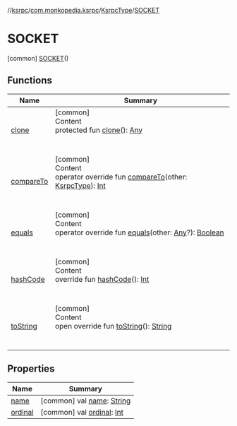 //[ksrpc](../../../index.md)/[com.monkopedia.ksrpc](../../index.md)/[KsrpcType](../index.md)/[SOCKET](index.md)



# SOCKET  
 [common] [SOCKET](index.md)()  
   


## Functions  
  
|  Name|  Summary| 
|---|---|
| <a name="kotlin/Enum/clone/#/PointingToDeclaration/"></a>[clone](../-l-o-c-a-l/index.md#%5Bkotlin%2FEnum%2Fclone%2F%23%2FPointingToDeclaration%2F%5D%2FFunctions%2F-909481617)| <a name="kotlin/Enum/clone/#/PointingToDeclaration/"></a>[common]  <br>Content  <br>protected fun [clone](../-l-o-c-a-l/index.md#%5Bkotlin%2FEnum%2Fclone%2F%23%2FPointingToDeclaration%2F%5D%2FFunctions%2F-909481617)(): [Any](https://kotlinlang.org/api/latest/jvm/stdlib/kotlin/-any/index.html)  <br><br><br>
| <a name="kotlin/Enum/compareTo/#com.monkopedia.ksrpc.KsrpcType/PointingToDeclaration/"></a>[compareTo](../-l-o-c-a-l/index.md#%5Bkotlin%2FEnum%2FcompareTo%2F%23com.monkopedia.ksrpc.KsrpcType%2FPointingToDeclaration%2F%5D%2FFunctions%2F-909481617)| <a name="kotlin/Enum/compareTo/#com.monkopedia.ksrpc.KsrpcType/PointingToDeclaration/"></a>[common]  <br>Content  <br>operator override fun [compareTo](../-l-o-c-a-l/index.md#%5Bkotlin%2FEnum%2FcompareTo%2F%23com.monkopedia.ksrpc.KsrpcType%2FPointingToDeclaration%2F%5D%2FFunctions%2F-909481617)(other: [KsrpcType](../index.md)): [Int](https://kotlinlang.org/api/latest/jvm/stdlib/kotlin/-int/index.html)  <br><br><br>
| <a name="kotlin/Enum/equals/#kotlin.Any?/PointingToDeclaration/"></a>[equals](../-l-o-c-a-l/index.md#%5Bkotlin%2FEnum%2Fequals%2F%23kotlin.Any%3F%2FPointingToDeclaration%2F%5D%2FFunctions%2F-909481617)| <a name="kotlin/Enum/equals/#kotlin.Any?/PointingToDeclaration/"></a>[common]  <br>Content  <br>operator override fun [equals](../-l-o-c-a-l/index.md#%5Bkotlin%2FEnum%2Fequals%2F%23kotlin.Any%3F%2FPointingToDeclaration%2F%5D%2FFunctions%2F-909481617)(other: [Any](https://kotlinlang.org/api/latest/jvm/stdlib/kotlin/-any/index.html)?): [Boolean](https://kotlinlang.org/api/latest/jvm/stdlib/kotlin/-boolean/index.html)  <br><br><br>
| <a name="kotlin/Enum/hashCode/#/PointingToDeclaration/"></a>[hashCode](../-l-o-c-a-l/index.md#%5Bkotlin%2FEnum%2FhashCode%2F%23%2FPointingToDeclaration%2F%5D%2FFunctions%2F-909481617)| <a name="kotlin/Enum/hashCode/#/PointingToDeclaration/"></a>[common]  <br>Content  <br>override fun [hashCode](../-l-o-c-a-l/index.md#%5Bkotlin%2FEnum%2FhashCode%2F%23%2FPointingToDeclaration%2F%5D%2FFunctions%2F-909481617)(): [Int](https://kotlinlang.org/api/latest/jvm/stdlib/kotlin/-int/index.html)  <br><br><br>
| <a name="kotlin/Enum/toString/#/PointingToDeclaration/"></a>[toString](../-l-o-c-a-l/index.md#%5Bkotlin%2FEnum%2FtoString%2F%23%2FPointingToDeclaration%2F%5D%2FFunctions%2F-909481617)| <a name="kotlin/Enum/toString/#/PointingToDeclaration/"></a>[common]  <br>Content  <br>open override fun [toString](../-l-o-c-a-l/index.md#%5Bkotlin%2FEnum%2FtoString%2F%23%2FPointingToDeclaration%2F%5D%2FFunctions%2F-909481617)(): [String](https://kotlinlang.org/api/latest/jvm/stdlib/kotlin/-string/index.html)  <br><br><br>


## Properties  
  
|  Name|  Summary| 
|---|---|
| <a name="com.monkopedia.ksrpc/KsrpcType.SOCKET/name/#/PointingToDeclaration/"></a>[name](name.md)| <a name="com.monkopedia.ksrpc/KsrpcType.SOCKET/name/#/PointingToDeclaration/"></a> [common] val [name](name.md): [String](https://kotlinlang.org/api/latest/jvm/stdlib/kotlin/-string/index.html)   <br>
| <a name="com.monkopedia.ksrpc/KsrpcType.SOCKET/ordinal/#/PointingToDeclaration/"></a>[ordinal](ordinal.md)| <a name="com.monkopedia.ksrpc/KsrpcType.SOCKET/ordinal/#/PointingToDeclaration/"></a> [common] val [ordinal](ordinal.md): [Int](https://kotlinlang.org/api/latest/jvm/stdlib/kotlin/-int/index.html)   <br>

